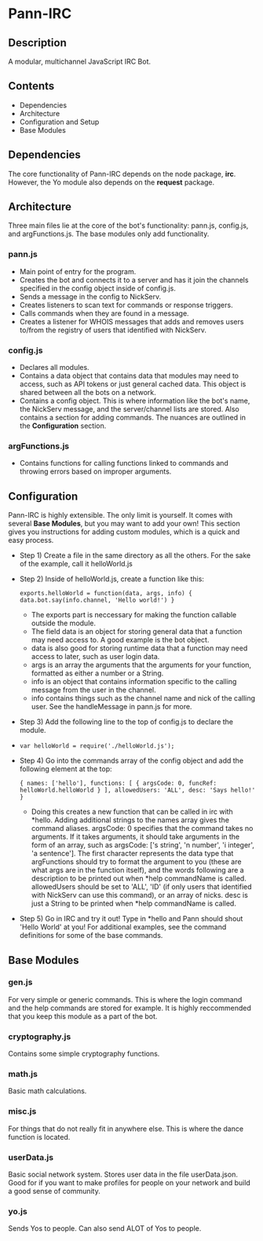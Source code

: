 # Pann-IRC

## Description

A modular, multichannel JavaScript IRC Bot.

## Contents
* Dependencies
* Architecture
* Configuration and Setup
* Base Modules

## Dependencies
The core functionality of Pann-IRC depends on the node package, **irc**. However, the Yo module also depends on the **request** package.

## Architecture
Three main files lie at the core of the bot's functionality: pann.js, config.js, and argFunctions.js. The base modules only add functionality.

### pann.js
* Main point of entry for the program.
* Creates the bot and connects it to a server and has it join the channels specified in the config object inside of config.js.
* Sends a message in the config to NickServ.
* Creates listeners to scan text for commands or response triggers.
* Calls commands when they are found in a message.
* Creates a listener for WHOIS messages that adds and removes users to/from the registry of users that identified with NickServ.

### config.js
* Declares all modules.
* Contains a data object that contains data that modules may need to access, such as API tokens or just general cached data. This object is shared between all the bots on a network.
* Contains a config object. This is where information like the bot's name, the NickServ message, and the server/channel lists are stored. Also contains a section for adding commands. The nuances are outlined in the **Configuration** section.

### argFunctions.js
* Contains functions for calling functions linked to commands and throwing errors based on improper arguments.

## Configuration
Pann-IRC is highly extensible. The only limit is yourself. It comes with several **Base Modules**, but you may want to add your own! This section gives you instructions for adding custom modules, which is a quick and easy process.

* Step 1) Create a file in the same directory as all the others. For the sake of the example, call it helloWorld.js
* Step 2) Inside of helloWorld.js, create a function like this:

  `exports.helloWorld = function(data, args, info) {
      data.bot.say(info.channel, 'Hello world!')
  }`

  * The exports part is neccessary for making the function callable outside the module.
  * The field data is an object for storing general data that a function may need access to. A good example is the bot object.
  * data is also good for storing runtime data that a function may need access to later, such as user login data.
  * args is an array the arguments that the arguments for your function, formatted as either a number or a String.
  * info is an object that contains information specific to the calling message from the user in the channel.
  * info contains things such as the channel name and nick of the calling user. See the handleMessage in pann.js for more.
* Step 3) Add the following line to the top of config.js to declare the module.
* 
  `var helloWorld = require('./helloWorld.js');`

* Step 4) Go into the commands array of the config object and add the following element at the top:

  `{
      names: ['hello'],
      functions: [
          {
              argsCode: 0,
              funcRef: helloWorld.helloWorld
          }
      ],
      allowedUsers: 'ALL',
      desc: 'Says hello!'
  }`

  * Doing this creates a new function that can be called in irc with *hello. Adding additional strings to the names array gives the command aliases. argsCode: 0 specifies that the command takes no arguments. If it takes arguments, it should take arguments in the form of an array, such as argsCode: ['s string', 'n number', 'i integer', 'a sentence']. The first character represents the data type that argFunctions should try to format the argument to you (these are what args are in the function itself), and the words following are a description to be printed out when *help commandName is called. allowedUsers should be set to 'ALL', 'ID' (if only users that identified with NickServ can use this command), or an array of nicks. desc is just a String to be printed when *help commandName is called.
* Step 5) Go in IRC and try it out! Type in *hello and Pann should shout 'Hello World' at you! For additional examples, see the command definitions for some of the base commands.

## Base Modules

### gen.js
For very simple or generic commands. This is where the login command and the help commands are stored for example. It is highly reccommended that you keep this module as a part of the bot.

### cryptography.js
Contains some simple cryptography functions.

### math.js
Basic math calculations.

### misc.js
For things that do not really fit in anywhere else. This is where the dance function is located.

### userData.js
Basic social network system. Stores user data in the file userData.json. Good for if you want to make profiles for people on your network and build a good sense of community.

### yo.js
Sends Yos to people. Can also send ALOT of Yos to people.
